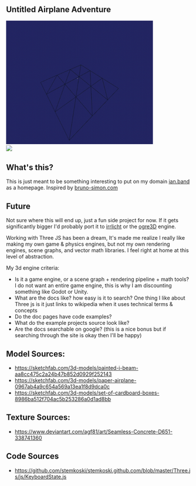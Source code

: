 ## Untitled Airplane Adventure
<img src="https://github.com/IanBand/homepage/raw/main/demo/chunk%20loading.gif" width="400" ></img>
<br/>
<img src="https://github.com/IanBand/homepage/raw/main/demo/1st%20person%20and%20fog.gif" width="400" ></img>


## What's this?
This is just meant to be something interesting to put on my domain [ian.band](http://ian.band) as a homepage. Inspired by [bruno-simon.com](https://bruno-simon.com/)

## Future
Not sure where this will end up, just a fun side project for now. If it gets significantly bigger I'd probably port it to [irrlicht](https://irrlicht.sourceforge.io/) or the [ogre3D](https://www.ogre3d.org/) engine.

Working with Three JS has been a dream, It's made me realize I really like making my own game & physics engines, but not my own rendering engines, scene graphs, and vector math libraries. I feel right at home at this level of abstraction. 

My 3d engine criteria:
 - Is it a game engine, or a scene graph + rendering pipeline + math tools? I do not want an entire game engine, this is why I am discounting something like Godot or Unity.
 - What are the docs like? how easy is it to search? One thing I like about Three js is it just links to wikipedia when it uses technical terms & concepts
 - Do the doc pages have code examples?
 - What do the example projects source look like?
 - Are the docs searchable on google? (this is a nice bonus but if searching through the site is okay then I'll be happy)

 ## Model Sources:
- https://sketchfab.com/3d-models/painted-i-beam-aa8cc475c2a24b47b852d0929f252143
- https://sketchfab.com/3d-models/paper-airplane-0967ab4a9c654a569a13ea1f8d9dca0c
- https://sketchfab.com/3d-models/set-of-cardboard-boxes-8986ba512f704ac5b253286a0d1ad8bb

## Texture Sources:
- https://www.deviantart.com/agf81/art/Seamless-Concrete-D651-338741360

## Code Sources
- https://github.com/stemkoski/stemkoski.github.com/blob/master/Three.js/js/KeyboardState.js
